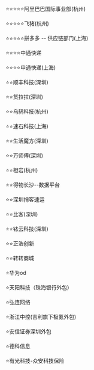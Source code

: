 ⭐⭐⭐⭐⭐阿里巴巴国际事业部(杭州)

⭐⭐⭐⭐⭐飞猪(杭州)

⭐⭐⭐⭐⭐拼多多 -- 供应链部门(上海)

⭐⭐⭐⭐中通快递

⭐⭐⭐⭐申通快递(上海)

⭐⭐顺丰科技(深圳)

⭐⭐货拉拉(深圳)

⭐⭐乌鸫科技(杭州)

⭐⭐速石科技(上海)

⭐⭐生活魔方(深圳)

⭐⭐万师傅(深圳)

⭐⭐橙岩(杭州)

⭐⭐得物长沙--数据平台

⭐⭐深圳捎客速运

⭐⭐比客(深圳)

⭐⭐铱云科技(深圳)

⭐⭐正浩创新

⭐⭐转转商城

⭐华为od

⭐天阳科技（珠海银行外包）

⭐弘连网络

⭐浙江中控(吉利旗下极氪外包)

⭐安信证券深圳外包

⭐德科信息

⭐有光科技-众安科技保险
